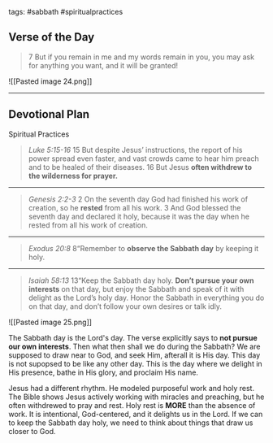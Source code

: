 tags: #sabbath #spiritualpractices 

## Verse of the Day

> 7 But if you remain in me and my words remain in you, you may ask for anything you want, and it will be granted!

![[Pasted image 24.png]]

---

## Devotional Plan

Spiritual Practices

> *Luke 5:15-16*
15 But despite Jesus’ instructions, the report of his power spread even faster, and vast crowds came to hear him preach and to be healed of their diseases. 16 But Jesus **often withdrew to the wilderness for prayer.**

---

> *Genesis 2:2-3*
2 On the seventh day God had finished his work of creation, so he **rested** from all his work. 3 And God blessed the seventh day and declared it holy, because it was the day when he rested from all his work of creation.

---

> *Exodus 20:8*
8“Remember to **observe the Sabbath day** by keeping it holy.

---

> *Isaiah 58:13*
13“Keep the Sabbath day holy.
**Don’t pursue your own interests** on that day,
but enjoy the Sabbath
and speak of it with delight as the Lord’s holy day.
Honor the Sabbath in everything you do on that day,
and don’t follow your own desires or talk idly.

![[Pasted image 25.png]]

The Sabbath day is the Lord's day. The verse explicitly says to **not pursue our own interests**. Then what then shall we do during the Sabbath? We are supposed to draw near to God, and seek Him, afterall it is His day. This day is not supopsed to be like any other day. This is the day where we delight in His presence, bathe in His glory, and proclaim His name.

Jesus had a different rhythm. He modeled purposeful work and holy rest. The Bible shows Jesus actively working with miracles and preaching, but he often withdrewed to pray and rest. Holy rest is **MORE** than the absence of work. It is intentional, God-centered, and it delights us in the Lord. If we can to keep the Sabbath day holy, we need to think about things that draw us closer to God.